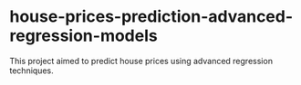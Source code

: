 # house-prices-prediction-advanced-regression-models
This project aimed to predict house prices using advanced regression techniques. 

